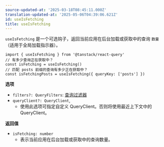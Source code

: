 ```yaml
---
source-updated-at: '2025-03-18T08:45:11.000Z'
translation-updated-at: '2025-05-06T04:39:06.621Z'
id: useIsFetching
title: useIsFetching
---
```


`useIsFetching` 是一个可选钩子，返回当前应用在后台加载或获取中的查询 `数量`（适用于全局加载指示器）。

```tsx
import { useIsFetching } from '@tanstack/react-query'
// 有多少查询正在获取中？
const isFetching = useIsFetching()
// 匹配 posts 前缀的查询有多少正在获取中？
const isFetchingPosts = useIsFetching({ queryKey: ['posts'] })
```

**选项**

- `filters?: QueryFilters`: [查询过滤器](../guides/filters.md#query-filters)
- `queryClient?: QueryClient`,
  - 使用此选项可指定自定义 QueryClient。否则将使用最近上下文中的 QueryClient。

**返回值**

- `isFetching: number`
  - 表示当前应用在后台加载或获取中的查询数量。
